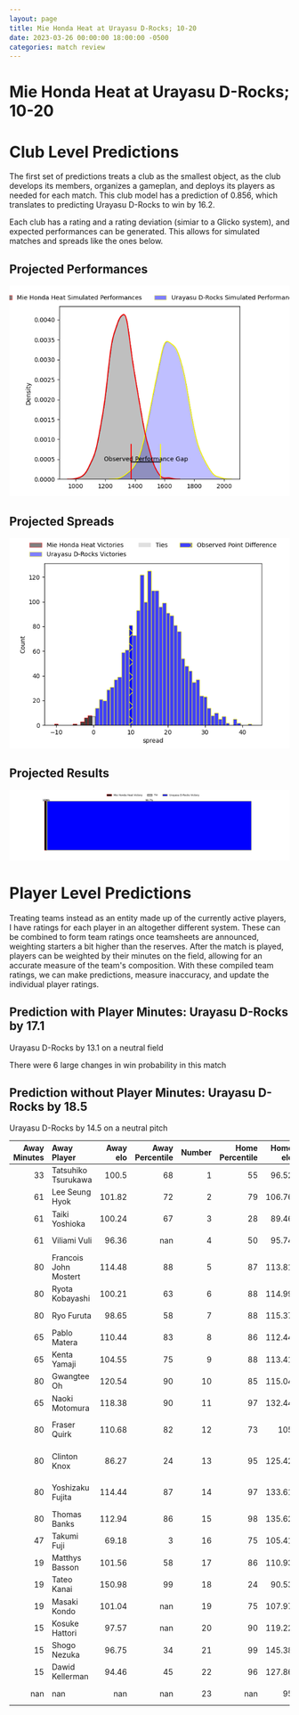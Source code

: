 ```yaml
---  
layout: page  
title: Mie Honda Heat at Urayasu D-Rocks; 10-20  
date: 2023-03-26 00:00:00 18:00:00 -0500  
categories: match review  
---
```

# Mie Honda Heat at Urayasu D-Rocks; 10-20

# Club Level Predictions


The first set of predictions treats a club as the smallest object, as the club develops its members, organizes a gameplan, and deploys its players as needed for each match. This club model has a prediction of 0.856, which translates to predicting Urayasu D-Rocks to win by 16.2.

Each club has a rating and a rating deviation (simiar to a Glicko system), and expected performances can be generated. This allows for simulated matches and spreads like the ones below.
## Projected Performances


![Projected Performances](plots/performances_2023-03-26-UrayasuD-Rocks-MieHondaHeat.png)
## Projected Spreads


![Projected Spreads](plots/spreads_2023-03-26-UrayasuD-Rocks-MieHondaHeat.png)
## Projected Results


![Projected Results](plots/resultbar_2023-03-26-UrayasuD-Rocks-MieHondaHeat.png)
# Player Level Predictions


Treating teams instead as an entity made up of the currently active players, I have ratings for each player in an altogether different system. These can be combined to form team ratings once teamsheets are announced, weighting starters a bit higher than the reserves. After the match is played, players can be weighted by their minutes on the field, allowing for an accurate measure of the team's composition. With these compiled team ratings, we can make predictions, measure inaccuracy, and update the individual player ratings.
## Prediction with Player Minutes: Urayasu D-Rocks by 17.1


Urayasu D-Rocks by 13.1 on a neutral field

There were 6 large changes in win probability in this match
## Prediction without Player Minutes: Urayasu D-Rocks by 18.5


Urayasu D-Rocks by 14.5 on a neutral pitch



|   Away Minutes | Away Player           |   Away elo |   Away Percentile |   Number |   Home Percentile |   Home elo | Home Player             |   Home Minutes |
|---------------:|:----------------------|-----------:|------------------:|---------:|------------------:|-----------:|:------------------------|---------------:|
|             33 | Tatsuhiko Tsurukawa   |     100.5  |                68 |        1 |                55 |      96.52 | Kabuto Anoku            |             60 |
|             61 | Lee Seung Hyok        |     101.82 |                72 |        2 |                79 |     106.76 | Shokei Kin              |             60 |
|             61 | Taiki Yoshioka        |     100.24 |                67 |        3 |                28 |      89.46 | Syuhei Takeuchi         |             76 |
|             61 | Viliami Vuli          |      96.36 |               nan |        4 |                50 |      95.74 | Ryeongji Kim            |             76 |
|             80 | Francois John Mostert |     114.48 |                88 |        5 |                87 |     113.81 | Lourens Jacobus Erasmus |             80 |
|             80 | Ryota Kobayashi       |     100.21 |                63 |        6 |                88 |     114.99 | Jimmy Tupou             |             80 |
|             80 | Ryo Furuta            |      98.65 |                58 |        7 |                88 |     115.37 | Tetta Shigemitsu        |             80 |
|             65 | Pablo Matera          |     110.44 |                83 |        8 |                86 |     112.44 | Liam Gill               |             67 |
|             65 | Kenta Yamaji          |     104.55 |                75 |        9 |                88 |     113.41 | Ren Iinuma              |             55 |
|             80 | Gwangtee Oh           |     120.54 |                90 |       10 |                85 |     115.04 | Otere Black             |             55 |
|             65 | Naoki Motomura        |     118.38 |                90 |       11 |                97 |     132.44 | Kai Ishii               |             80 |
|             80 | Fraser Quirk          |     110.68 |                82 |       12 |                73 |     105    | Samisoni Ahokovi Tua    |             71 |
|             80 | Clinton Knox          |      86.27 |                24 |       13 |                95 |     125.42 | Shane Edwards Gates     |             80 |
|             80 | Yoshizaku Fujita      |     114.44 |                87 |       14 |                97 |     133.61 | Larry Steven Sulunga    |             80 |
|             80 | Thomas Banks          |     112.94 |                86 |       15 |                98 |     135.62 | Takuhei Yasuda          |             80 |
|             47 | Takumi Fuji           |      69.18 |                 3 |       16 |                75 |     105.41 | Hayden Cripps           |             25 |
|             19 | Matthys Basson        |     101.56 |                58 |       17 |                86 |     110.93 | Greig Laidlaw           |             25 |
|             19 | Tateo Kanai           |     150.98 |                99 |       18 |                24 |      90.53 | Kazuma Nishikawa        |             20 |
|             19 | Masaki Kondo          |     101.04 |               nan |       19 |                75 |     107.97 | Ryuji Fujimura          |             20 |
|             15 | Kosuke Hattori        |      97.57 |               nan |       20 |                90 |     119.22 | Shingo Nakashima        |             13 |
|             15 | Shogo Nezuka          |      96.75 |                34 |       21 |                99 |     145.38 | Tone Tukufuka           |              9 |
|             15 | Dawid Kellerman       |      94.46 |                45 |       22 |                96 |     127.86 | Yuta Kojima             |              4 |
|            nan | nan                   |     nan    |               nan |       23 |               nan |      95    | Hidetomo Nabeshima      |              4 |

